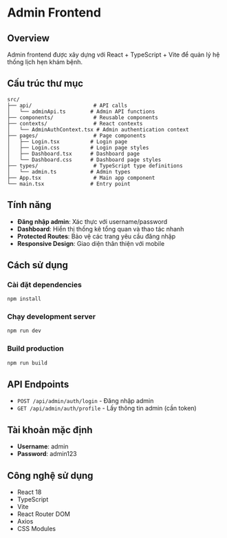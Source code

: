 # Admin Frontend

## Overview

Admin frontend được xây dựng với React + TypeScript + Vite để quản lý hệ thống lịch hẹn khám bệnh.

## Cấu trúc thư mục

```
src/
├── api/                    # API calls
│   └── adminApi.ts        # Admin API functions
├── components/             # Reusable components
├── contexts/               # React contexts
│   └── AdminAuthContext.tsx # Admin authentication context
├── pages/                  # Page components
│   ├── Login.tsx          # Login page
│   ├── Login.css          # Login page styles
│   ├── Dashboard.tsx      # Dashboard page
│   └── Dashboard.css      # Dashboard page styles
├── types/                  # TypeScript type definitions
│   └── admin.ts           # Admin types
├── App.tsx                 # Main app component
└── main.tsx               # Entry point
```

## Tính năng

- **Đăng nhập admin**: Xác thực với username/password
- **Dashboard**: Hiển thị thống kê tổng quan và thao tác nhanh
- **Protected Routes**: Bảo vệ các trang yêu cầu đăng nhập
- **Responsive Design**: Giao diện thân thiện với mobile

## Cách sử dụng

### Cài đặt dependencies
```bash
npm install
```

### Chạy development server
```bash
npm run dev
```

### Build production
```bash
npm run build
```

## API Endpoints

- `POST /api/admin/auth/login` - Đăng nhập admin
- `GET /api/admin/auth/profile` - Lấy thông tin admin (cần token)

## Tài khoản mặc định

- **Username**: admin
- **Password**: admin123

## Công nghệ sử dụng

- React 18
- TypeScript
- Vite
- React Router DOM
- Axios
- CSS Modules
